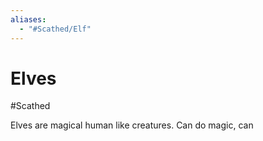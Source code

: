 ```yaml
---
aliases:
  - "#Scathed/Elf"
---
```


# Elves
#Scathed 

Elves are magical human like creatures. Can do magic, can 
